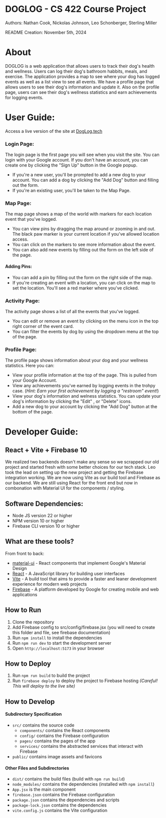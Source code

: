 # DOGLOG - CS 422 Course Project 

Authors: Nathan Cook, Nickolas Johnson, Leo Schonberger, Sterling Miller

README Creation: November 5th, 2024

# About
DOGLOG is a web application that allows users to track their dog's health and wellness. Users can log their dog's bathroom habbits, meals, and exercise. The application provides a map to see where your dog has logged events as well as a list view to see all events. We have a profile page that allows users to see their dog's information and update it. Also on the profile page, users can see their dog's wellness statistics and earn achievements for logging events.

# User Guide:

Access a live version of the site at [DogLog.tech](https://doglog.tech/)

### Login Page:
The login page is the first page you will see when you visit the site. You can login with your Google account. If you don't have an account, you can create one by clicking the "Sign Up" button in the Google popup.

- If you're a new user, you'll be prompted to add a new dog to your account. You can add a dog by clicking the "Add Dog" button and filling out the form.
- If you're an existing user, you'll be taken to the Map Page.

### Map Page:
The map page shows a map of the world with markers for each location event that you've logged.
- You can view pins by dragging the map around or zooming in and out. The black paw marker is your current location if you've allowed location access.
- You can click on the markers to see more information about the event. 
- You can also add new events by filling out the form on the left side of the page.

#### Adding Pins:
- You can add a pin by filling out the form on the right side of the map. 
- If you're creating an event with a location, you can click on the map to set the location. You'll see a red marker where you've clicked.

### Activity Page:
The activity page shows a list of all the events that you've logged.
- You can edit or remove an event by clicking on the menu icon in the top right corner of the event card.
- You can filter the events by dog by using the dropdown menu at the top of the page.

### Profile Page:
The profile page shows information about your dog and your wellness statistics. Here you can:

- View your profile information at the top of the page. This is pulled from your Google Account.
- View any achievements you've earned by logging events in the trohpy case. (*Hint: Earn your first achievement by logging a "restroom" event!*)
- View your dog's information and welness statistics. You can update your dog's information by clicking the "Edit" , or "Delete" icons.
- Add a new dog to your account by clicking the "Add Dog" button at the bottom of the page.



# Developer Guide:

## React + Vite + Firebase 10
We realized two backends doesn't make any sense so we scrapped our old project and started fresh with some better choices for our tech stack. Leo took the lead on setting up the new project and getting the Firebase integration working. We are now using Vite as our build tool and Firebase as our backend. We are still using React for the front end but now in combonation with Material UI for the components / styling.


## Software Dependencies:
- Node JS version 22 or higher
- NPM version 10 or higher
- Firebase CLI version 10 or higher

## What are these tools? 
From front to back:
- [material-ui](https://material-ui.com/) - React components that implement Google's Material Design
- [React](https://reactjs.org/) - A JavaScript library for building user interfaces
- [Vite](https://vitejs.dev/) - A build tool that aims to provide a faster and leaner development experience for modern web projects
- [Firebase](https://firebase.google.com/) - A platform developed by Google for creating mobile and web applications

## How to Run
1. Clone the repository
2. Add Firebase config to src/config/firebase.jsx (you will need to create this folder and file, see firebase documentation)
3. Run `npm install` to install the dependencies
4. Run `npm run dev` to start the development server
5. Open `http://localhost:5173` in your browser

## How to Deploy
1. Run `npm run build` to build the project
2. Run `firebase deploy` to deploy the project to Firebase hosting *(Careful! This will deploy to the live site)*

## How to Develop

#### Subdirectory Specification
- `src/` contains the source code
    - `components/` contains the React components
    - `config/` contains the Firebase configuration
    - `pages/` contains the pages of the app
    - `services/` contains the abstracted services that interact with Firebase
- `public/` contains image assets and favicons

#### Other Files and Subdirectories
- `dist/` contains the build files (build with `npm run build`)
- `node_modules/` contains the dependencies (installed with `npm install`)
- `App.jsx` is the main component
- `firebase.json` contains the Firebase configuration
- `package.json` contains the dependencies and scripts
- `package-lock.json` contains the dependencies
- `vite.config.js` contains the Vite configuration
